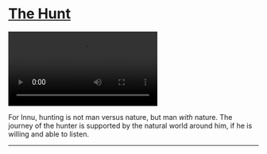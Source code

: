 # [The Hunt](http://artstories.artsmia.org/#/stories/2174)

<video src='http://cdn.dx.artsmia.org/videos/artstories/caribou-export.mp4'></video>

For Innu, hunting is not man versus nature, but man *with* nature. The journey of the hunter is supported by the natural world around him, if he is willing and able to listen.

---
